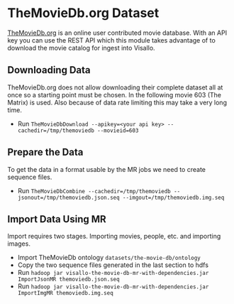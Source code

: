 # TheMovieDb.org Dataset

[TheMovieDb.org](http://www.themoviedb.org/) is an online user contributed movie database. With an API key you can use the 
REST API which this module takes advantage of to download the movie catalog for ingest into Visallo.

Downloading Data
----------------

TheMovieDb.org does not allow downloading their complete dataset all at once so a starting point must be chosen. In the following
movie 603 (The Matrix) is used. Also because of data rate limiting this may take a very long time.

* Run `TheMovieDbDownload --apikey=<your api key> --cachedir=/tmp/themoviedb --movieid=603`

Prepare the Data
----------------

To get the data in a format usable by the MR jobs we need to create sequence files.

* Run `TheMovieDbCombine --cachedir=/tmp/themoviedb --jsonout=/tmp/themoviedb.json.seq --imgout=/tmp/themoviedb.img.seq`

Import Data Using MR
--------------------

Import requires two stages. Importing movies, people, etc. and importing images.

* Import TheMovieDb ontology `datasets/the-movie-db/ontology`
* Copy the two sequence files generated in the last section to hdfs
* Run `hadoop jar visallo-the-movie-db-mr-with-dependencies.jar ImportJsonMR themoviedb.json.seq`
* Run `hadoop jar visallo-the-movie-db-mr-with-dependencies.jar ImportImgMR themoviedb.img.seq`
